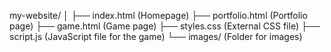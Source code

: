 my-website/
│
├── index.html (Homepage)
├── portfolio.html (Portfolio page)
├── game.html (Game page)
├── styles.css (External CSS file)
├── script.js (JavaScript file for the game)
└── images/ (Folder for images)

